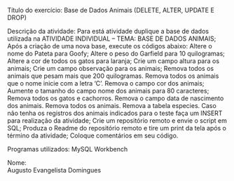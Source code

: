 Título do exercício: 
  Base de Dados Animais (DELETE, ALTER, UPDATE E DROP)

Descrição da atividade: 
  Para está atividade duplique a base de dados utilizada na ATIVIDADE INDIVIDUAL – TEMA: BASE DE DADOS ANIMAIS;
  Após a criação de uma nova base, execute os códigos abaixo:
  Altere o nome do Pateta para Goofy;
  Altere o peso do Garfield para 10 quilogramas;
  Altere a cor de todos os gatos para laranja;
  Crie um campo altura para os animais;
  Crie um campo observação para os animais;
  Remova todos os animais que pesam mais que 200 quilogramas.
  Remova todos os animais que o nome inicie com a letra ‘C’.
  Remova o campo cor dos animais;
  Aumente o tamanho do campo nome dos animais para 80 caracteres;
  Remova todos os gatos e cachorros.
  Remova o campo data de nascimento dos animais.
  Remova todos os animais.
  Remova a tabela especies.
  Caso não tenha os registros dos animais indicados para o teste faça um INSERT para realização da atividade;
  Crie um repositório remoto e envie o script em SQL;
  Produza o Readme do repositório remoto e tire um print da tela após o término da atividade;
  Coloque comentários em seu código.

Programas utilizados: 
  MySQL Workbench

Nome:  
  Augusto Evangelista Domingues
